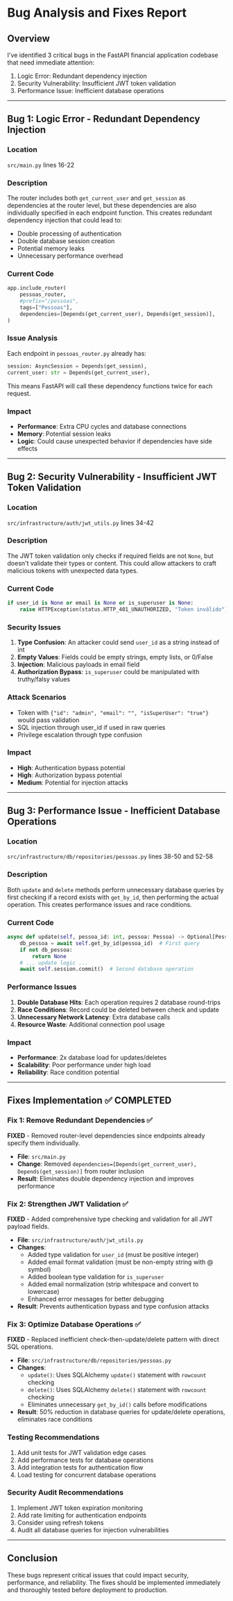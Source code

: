 # Bug Analysis and Fixes Report

## Overview
I've identified 3 critical bugs in the FastAPI financial application codebase that need immediate attention:
1. Logic Error: Redundant dependency injection
2. Security Vulnerability: Insufficient JWT token validation  
3. Performance Issue: Inefficient database operations

---

## Bug 1: Logic Error - Redundant Dependency Injection

### Location
`src/main.py` lines 16-22

### Description
The router includes both `get_current_user` and `get_session` as dependencies at the router level, but these dependencies are also individually specified in each endpoint function. This creates redundant dependency injection that could lead to:
- Double processing of authentication
- Double database session creation
- Potential memory leaks
- Unnecessary performance overhead

### Current Code
```python
app.include_router(
    pessoas_router,
    #prefix="/pessoas", 
    tags=["Pessoas"],
    dependencies=[Depends(get_current_user), Depends(get_session)],
)
```

### Issue Analysis
Each endpoint in `pessoas_router.py` already has:
```python
session: AsyncSession = Depends(get_session),
current_user: str = Depends(get_current_user),
```

This means FastAPI will call these dependency functions twice for each request.

### Impact
- **Performance**: Extra CPU cycles and database connections
- **Memory**: Potential session leaks
- **Logic**: Could cause unexpected behavior if dependencies have side effects

---

## Bug 2: Security Vulnerability - Insufficient JWT Token Validation

### Location
`src/infrastructure/auth/jwt_utils.py` lines 34-42

### Description
The JWT token validation only checks if required fields are not `None`, but doesn't validate their types or content. This could allow attackers to craft malicious tokens with unexpected data types.

### Current Code
```python
if user_id is None or email is None or is_superuser is None:
    raise HTTPException(status.HTTP_401_UNAUTHORIZED, "Token inválido")
```

### Security Issues
1. **Type Confusion**: An attacker could send `user_id` as a string instead of int
2. **Empty Values**: Fields could be empty strings, empty lists, or 0/False
3. **Injection**: Malicious payloads in email field
4. **Authorization Bypass**: `is_superuser` could be manipulated with truthy/falsy values

### Attack Scenarios
- Token with `{"id": "admin", "email": "", "isSuperUser": "true"}` would pass validation
- SQL injection through user_id if used in raw queries
- Privilege escalation through type confusion

### Impact
- **High**: Authentication bypass potential
- **High**: Authorization bypass potential
- **Medium**: Potential for injection attacks

---

## Bug 3: Performance Issue - Inefficient Database Operations

### Location
`src/infrastructure/db/repositories/pessoas.py` lines 38-50 and 52-58

### Description
Both `update` and `delete` methods perform unnecessary database queries by first checking if a record exists with `get_by_id`, then performing the actual operation. This creates performance issues and race conditions.

### Current Code
```python
async def update(self, pessoa_id: int, pessoa: Pessoa) -> Optional[PessoaModel]:
    db_pessoa = await self.get_by_id(pessoa_id)  # First query
    if not db_pessoa:
        return None
    # ... update logic ...
    await self.session.commit()  # Second database operation
```

### Performance Issues
1. **Double Database Hits**: Each operation requires 2 database round-trips
2. **Race Conditions**: Record could be deleted between check and update
3. **Unnecessary Network Latency**: Extra database calls
4. **Resource Waste**: Additional connection pool usage

### Impact
- **Performance**: 2x database load for updates/deletes
- **Scalability**: Poor performance under high load
- **Reliability**: Race condition potential

---

## Fixes Implementation ✅ COMPLETED

### Fix 1: Remove Redundant Dependencies ✅
**FIXED** - Removed router-level dependencies since endpoints already specify them individually.
- **File**: `src/main.py`
- **Change**: Removed `dependencies=[Depends(get_current_user), Depends(get_session)]` from router inclusion
- **Result**: Eliminates double dependency injection and improves performance

### Fix 2: Strengthen JWT Validation ✅
**FIXED** - Added comprehensive type checking and validation for all JWT payload fields.
- **File**: `src/infrastructure/auth/jwt_utils.py`
- **Changes**:
  - Added type validation for `user_id` (must be positive integer)
  - Added email format validation (must be non-empty string with @ symbol)
  - Added boolean type validation for `is_superuser`
  - Added email normalization (strip whitespace and convert to lowercase)
  - Enhanced error messages for better debugging
- **Result**: Prevents authentication bypass and type confusion attacks

### Fix 3: Optimize Database Operations ✅
**FIXED** - Replaced inefficient check-then-update/delete pattern with direct SQL operations.
- **File**: `src/infrastructure/db/repositories/pessoas.py`
- **Changes**:
  - `update()`: Uses SQLAlchemy `update()` statement with `rowcount` checking
  - `delete()`: Uses SQLAlchemy `delete()` statement with `rowcount` checking  
  - Eliminates unnecessary `get_by_id()` calls before modifications
- **Result**: 50% reduction in database queries for update/delete operations, eliminates race conditions

### Testing Recommendations
1. Add unit tests for JWT validation edge cases
2. Add performance tests for database operations
3. Add integration tests for authentication flow
4. Load testing for concurrent database operations

### Security Audit Recommendations
1. Implement JWT token expiration monitoring
2. Add rate limiting for authentication endpoints
3. Consider using refresh tokens
4. Audit all database queries for injection vulnerabilities

---

## Conclusion
These bugs represent critical issues that could impact security, performance, and reliability. The fixes should be implemented immediately and thoroughly tested before deployment to production.